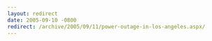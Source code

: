 ```yaml
---
layout: redirect
date: 2005-09-10 -0800
redirect: /archive/2005/09/11/power-outage-in-los-angeles.aspx/
---
```

